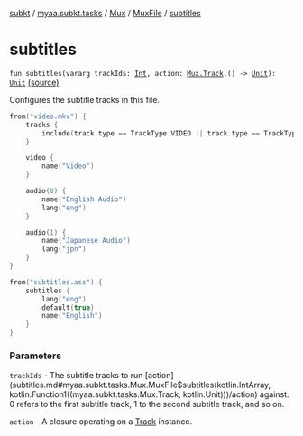 [subkt](../../../index.md) / [myaa.subkt.tasks](../../index.md) / [Mux](../index.md) / [MuxFile](index.md) / [subtitles](./subtitles.md)

# subtitles

`fun subtitles(vararg trackIds: `[`Int`](https://kotlinlang.org/api/latest/jvm/stdlib/kotlin/-int/index.html)`, action: `[`Mux.Track`](../-track/index.md)`.() -> `[`Unit`](https://kotlinlang.org/api/latest/jvm/stdlib/kotlin/-unit/index.html)`): `[`Unit`](https://kotlinlang.org/api/latest/jvm/stdlib/kotlin/-unit/index.html) [(source)](https://github.com/Myaamori/SubKt/blob/0.1.7/src/main/kotlin/myaa/subkt/tasks/muxtask.kt#L429)

Configures the subtitle tracks in this file.

``` kotlin
from("video.mkv") {
    tracks {
        include(track.type == TrackType.VIDEO || track.type == TrackType.AUDIO)
    }

    video {
        name("Video")
    }

    audio(0) {
        name("English Audio")
        lang("eng")
    }

    audio(1) {
        name("Japanese Audio")
        lang("jpn")
    }
}

from("subtitles.ass") {
    subtitles {
        lang("eng")
        default(true)
        name("English")
    }
}
```

### Parameters

`trackIds` - The subtitle tracks to run [action](subtitles.md#myaa.subkt.tasks.Mux.MuxFile$subtitles(kotlin.IntArray, kotlin.Function1((myaa.subkt.tasks.Mux.Track, kotlin.Unit)))/action) against.
0 refers to the first subtitle track, 1 to the second subtitle track, and so on.

`action` - A closure operating on a [Track](../-track/index.md) instance.